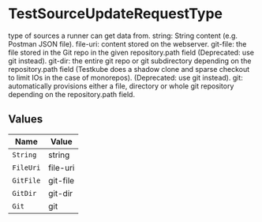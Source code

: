 # TestSourceUpdateRequestType

type of sources a runner can get data from.
  string: String content (e.g. Postman JSON file).
  file-uri: content stored on the webserver.
  git-file: the file stored in the Git repo in the given repository.path field (Deprecated: use git instead).
  git-dir: the entire git repo or git subdirectory depending on the  repository.path field (Testkube does a shadow clone and sparse checkout to limit IOs in the case of monorepos). (Deprecated: use git instead).
  git: automatically provisions either a file, directory or whole git repository depending on the repository.path field.



## Values

| Name      | Value     |
| --------- | --------- |
| `String`  | string    |
| `FileUri` | file-uri  |
| `GitFile` | git-file  |
| `GitDir`  | git-dir   |
| `Git`     | git       |